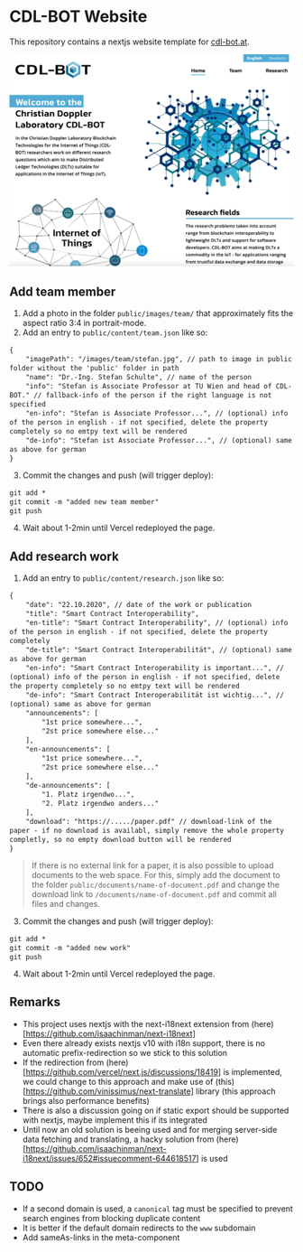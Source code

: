 # CDL-BOT Website

This repository contains a nextjs website template for [cdl-bot.at](https://cdl-bot.at).

![Screenshot](img/Screenshot.png)

## Add team member
1. Add a photo in the folder `public/images/team/` that approximately fits the aspect ratio 3:4 in portrait-mode.
2. Add an entry to `public/content/team.json` like so:
```
{
    "imagePath": "/images/team/stefan.jpg", // path to image in public folder without the 'public' folder in path
    "name": "Dr.-Ing. Stefan Schulte", // name of the person
    "info": "Stefan is Associate Professor at TU Wien and head of CDL-BOT." // fallback-info of the person if the right language is not specified
    "en-info": "Stefan is Associate Professor...", // (optional) info of the person in english - if not specified, delete the property completely so no emtpy text will be rendered
    "de-info": "Stefan ist Associate Professor...", // (optional) same as above for german
}
```
3. Commit the changes and push (will trigger deploy):
```
git add *
git commit -m "added new team member"
git push
```
4. Wait about 1-2min until Vercel redeployed the page.

## Add research work
1. Add an entry to `public/content/research.json` like so:
```
{
    "date": "22.10.2020", // date of the work or publication
    "title": "Smart Contract Interoperability",
    "en-title": "Smart Contract Interoperability", // (optional) info of the person in english - if not specified, delete the property completely
    "de-title": "Smart Contract Interoperabilität", // (optional) same as above for german
    "en-info": "Smart Contract Interoperability is important...", // (optional) info of the person in english - if not specified, delete the property completely so no emtpy text will be rendered
    "de-info": "Smart Contract Interoperabilität ist wichtig...", // (optional) same as above for german
    "announcements": [
        "1st price somewhere...",
        "2st price somewhere else..."
    ],
    "en-announcements": [
        "1st price somewhere...",
        "2st price somewhere else..."
    ],
    "de-announcements": [
        "1. Platz irgendwo...",
        "2. Platz irgendwo anders..."
    ],
    "download": "https://...../paper.pdf" // download-link of the paper - if no download is availabl, simply remove the whole property completly, so no empty download button will be rendered
}
```
> If there is no external link for a paper, it is also possible to upload documents to the web space. For this, simply add the document to the folder `public/documents/name-of-document.pdf` and change the download link to `/documents/name-of-document.pdf` and commit all files and changes.
3. Commit the changes and push (will trigger deploy):
```
git add *
git commit -m "added new work"
git push
```
4. Wait about 1-2min until Vercel redeployed the page.

## Remarks
* This project uses nextjs with the next-i18next extension from (here)[https://github.com/isaachinman/next-i18next]
* Even there already exists nextjs v10 with i18n support, there is no automatic prefix-redirection so we stick to this solution
* If the redirection from (here)[https://github.com/vercel/next.js/discussions/18419] is implemented, we could change to this approach and make use of (this)[https://github.com/vinissimus/next-translate] library (this approach brings also performance benefits)
* There is also a discussion going on if static export should be supported with nextjs, maybe implement this if its integrated
* Until now an old solution is beeing used and for merging server-side data fetching and translating, a hacky solution from (here)[https://github.com/isaachinman/next-i18next/issues/652#issuecomment-644618517] is used

## TODO
* If a second domain is used, a `canonical` tag must be specified to prevent search engines from blocking duplicate content
* It is better if the default domain redirects to the `www` subdomain
* Add sameAs-links in the meta-component
